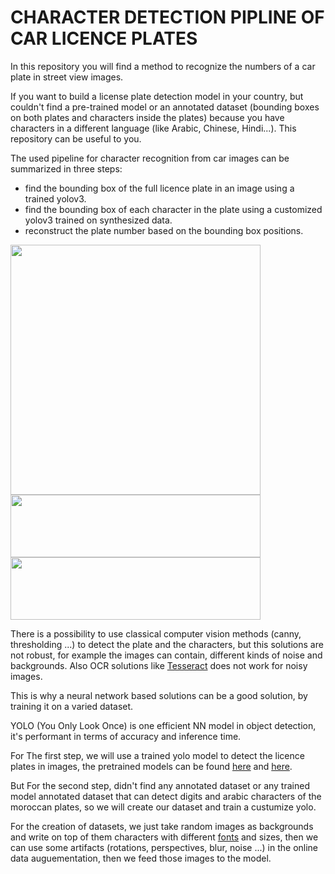 # CHARACTER DETECTION PIPLINE OF CAR LICENCE PLATES

In this repository you will find a method to recognize the numbers of a car plate in street view images.

If you want to build a license plate detection model in your country, but couldn't find a pre-trained model or an annotated dataset (bounding boxes on both plates and characters inside the plates) because you have characters in a different language (like Arabic, Chinese, Hindi...). This repository can be useful to you.

The used pipeline for character recognition from car images can be summarized in three steps:
- find the bounding box of the full licence plate in an image using a trained yolov3.
- find the bounding box of each character in the plate using a customized yolov3 trained on synthesized data.
- reconstruct the plate number based on the bounding box positions.

<img src="https://github.com/taoufik1el/plate_characters_detection/blob/main/images/car.jpg" width="400" height="400">

<img src=https://github.com/taoufik1el/plate_characters_detection/blob/main/images/plate.png width="400" height="100">

<img src=https://github.com/taoufik1el/plate_characters_detection/blob/main/images/plate_with_boxes.png width="400" height="100">


There is a possibility to use classical computer vision methods (canny, thresholding ...) to detect the plate and the characters, but this solutions are not robust,
for example the images can contain, different kinds of noise and backgrounds. Also OCR solutions like [Tesseract](https://github.com/tesseract-ocr/tesseract) does not work for noisy images.

This is why a neural network based solutions can be a good solution, by training it on a varied dataset.

YOLO (You Only Look Once) is one efficient NN model in object detection, it's performant in terms of accuracy and inference time.

For The first step, we will use a trained yolo model to detect the licence plates in images, the pretrained models can be found [here](https://github.com/ThorPham/License-plate-detection) and [here](https://github.com/oublalkhalid/MoroccoAI-Data-Challenge).

But For the second step, didn't find any annotated dataset or any trained model annotated dataset that can detect digits and arabic characters of the moroccan plates, so we will create our dataset and train a custumize yolo.

For the creation of datasets, we just take random images as backgrounds and write on top of them characters with different [fonts](https://fonts.google.com/) and sizes, then we can use some artifacts (rotations, perspectives, blur, noise ...) in the online data auguementation, then we feed those images to the model.
